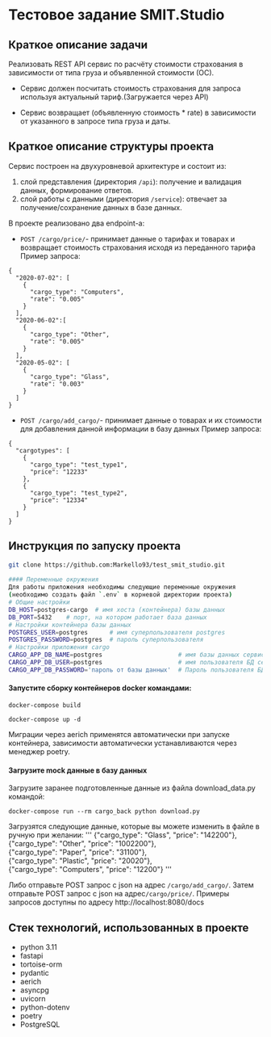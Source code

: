 
# Тестовое задание SMIT.Studio
  
## Краткое описание задачи 
  
Реализовать REST API сервис по расчёту стоимости страхования в зависимости от типа груза и объявленной стоимости (ОС).
-   Сервис должен посчитать стоимость страхования для запроса используя актуальный тариф.(Загружается через API)
    
-   Сервис возвращает (объявленную стоимость * rate) в зависимости от указанного в запросе типа груза и даты.
  
## Краткое описание структуры проекта  
  
Сервис построен на двухуровневой архитектуре и состоит из:   
1. слой представления (директория `/api`): получение и валидация данных, формирование ответов.  
2. слой работы с данными (директория `/service`): отвечает за получение/сохранение данных в базе данных. 
  
В проекте реализовано два endpoint-а:
- `POST /cargo/price/`- принимает данные о тарифах и товарах и возвращает стоимость страхования исходя из переданного тарифа
Пример запроса:
```  
{
  "2020-07-02": [
    {
      "cargo_type": "Computers",
      "rate": "0.005"
    }
  ],
  "2020-06-02":[
    {
      "cargo_type": "Other",
      "rate": "0.005"
    }
  ],
  "2020-05-02": [
    {
      "cargo_type": "Glass",
      "rate": "0.003"
    }
  ]
}
```  
- `POST /cargo/add_cargo/`- принимает данные о товарах и их стоимости для добавления данной информации в базу данных
Пример запроса:
```  
{
  "cargotypes": [
    {
      "cargo_type": "test_type1",
      "price": "12233"
    },
    {
      "cargo_type": "test_type2",
      "price": "12334"
    }
  ]
}
```  
 
     
## Инструкция по запуску проекта  
```bash  
git clone https://github.com:Markello93/test_smit_studio.git 
  
#### Переменные окружения  
Для работы приложения необходимы следующие переменные окружения  
(необходимо создать файл `.env` в корневой директории проекта)  
# Общие настройки  
DB_HOST=postgres-cargo  # имя хоста (контейнера) базы данных  
DB_PORT=5432    # порт, на котором работает база данных  
# Настройки контейнера базы данных  
POSTGRES_USER=postgres      # имя суперпользователя postgres  
POSTGRES_PASSWORD=postgres  # пароль суперпользователя  
# Настройки приложения cargo  
CARGO_APP_DB_NAME=postgres                     # имя базы данных сервиса  
CARGO_APP_DB_USER=postgres                     # имя пользователя БД сервиса  
CARGO_APP_DB_PASSWORD='пароль от базы данных'  # Пароль пользователя БД  

```  

#### Запустите сборку контейнеров docker командами:  
```  
docker-compose build  
```
```  
docker-compose up -d  
```
Миграции через aerich применятся автоматически при запуске контейнера, зависимости автоматически устанавливаются через менеджер poetry.

#### Загрузите mock данные в базу данных
Загрузите заранее подготовленные данные из файла download_data.py командой:
```  
docker-compose run --rm cargo_back python download.py
```  
Загрузятся следующие данные, которые вы можете изменить в файле в ручную при желании:
'''
   {"cargo_type": "Glass", "price": "142200"},  
  {"cargo_type": "Other", "price": "1002200"},  
  {"cargo_type": "Paper", "price": "31100"},  
  {"cargo_type": "Plastic", "price": "20020"},  
  {"cargo_type": "Computers", "price": "12200"} 
'''

Либо отправьте POST запрос c json на адрес `/cargo/add_cargo/`.
Затем отправьте POST запрос c json на адрес`/cargo/price/`.
Примеры запросов доступны по адресу http://localhost:8080/docs
## Стек технологий, использованных в проекте  
* python 3.11  
* fastapi  
* tortoise-orm
* pydantic  
* aerich 
* asyncpg
* uvicorn  
* python-dotenv  
* poetry  
* PostgreSQL 
  
  